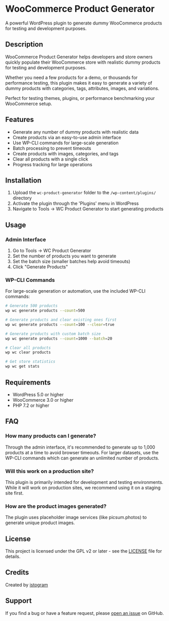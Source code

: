# WooCommerce Product Generator

A powerful WordPress plugin to generate dummy WooCommerce products for testing and development purposes.

## Description

WooCommerce Product Generator helps developers and store owners quickly populate their WooCommerce store with realistic dummy products for testing and development purposes.

Whether you need a few products for a demo, or thousands for performance testing, this plugin makes it easy to generate a variety of dummy products with categories, tags, attributes, images, and variations.

Perfect for testing themes, plugins, or performance benchmarking your WooCommerce setup.

## Features

- Generate any number of dummy products with realistic data
- Create products via an easy-to-use admin interface
- Use WP-CLI commands for large-scale generation
- Batch processing to prevent timeouts
- Create products with images, categories, and tags
- Clear all products with a single click
- Progress tracking for large operations

## Installation

1. Upload the `wc-product-generator` folder to the `/wp-content/plugins/` directory
2. Activate the plugin through the 'Plugins' menu in WordPress
3. Navigate to Tools → WC Product Generator to start generating products

## Usage

### Admin Interface

1. Go to Tools → WC Product Generator
2. Set the number of products you want to generate
3. Set the batch size (smaller batches help avoid timeouts)
4. Click "Generate Products"

### WP-CLI Commands

For large-scale generation or automation, use the included WP-CLI commands:

```bash
# Generate 500 products
wp wc generate products --count=500

# Generate products and clear existing ones first
wp wc generate products --count=100 --clear=true

# Generate products with custom batch size
wp wc generate products --count=1000 --batch=20

# Clear all products
wp wc clear products

# Get store statistics
wp wc get stats
```

## Requirements

- WordPress 5.0 or higher
- WooCommerce 3.0 or higher
- PHP 7.2 or higher

## FAQ

### How many products can I generate?

Through the admin interface, it's recommended to generate up to 1,000 products at a time to avoid browser timeouts. For larger datasets, use the WP-CLI commands which can generate an unlimited number of products.

### Will this work on a production site?

This plugin is primarily intended for development and testing environments. While it will work on production sites, we recommend using it on a staging site first.

### How are the product images generated?

The plugin uses placeholder image services (like picsum.photos) to generate unique product images.

## License

This project is licensed under the GPL v2 or later - see the [LICENSE](LICENSE) file for details.

## Credits

Created by [istogram](https://www.istogram.com)

## Support

If you find a bug or have a feature request, please [open an issue](https://github.com/istogram/wc-product-generator/issues) on GitHub.